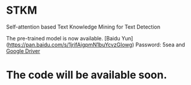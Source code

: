 # STKM
Self-attention based Text Knowledge Mining for Text Detection

The pre-trained model is now available. [Baidu Yun] (https://pan.baidu.com/s/1jrifAigpmN1buYcvzGIowg) Password: 5sea and [Google Driver](https://drive.google.com/file/d/1L_j_9rEoXVeSdGjQfBu1m0HMK_yEFj40/view?usp=sharing)

# The code will be available soon.

